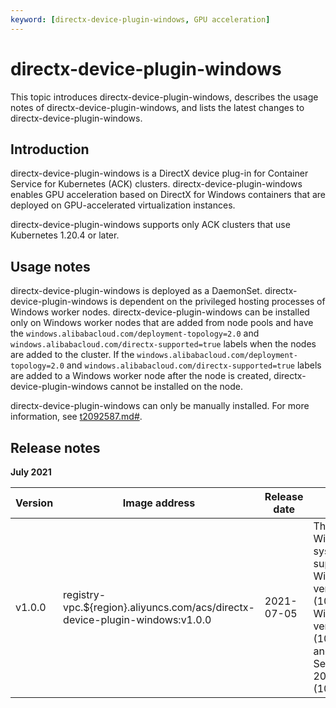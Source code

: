 ```yaml
---
keyword: [directx-device-plugin-windows, GPU acceleration]
---
```


# directx-device-plugin-windows

This topic introduces directx-device-plugin-windows, describes the usage notes of directx-device-plugin-windows, and lists the latest changes to directx-device-plugin-windows.

## Introduction

directx-device-plugin-windows is a DirectX device plug-in for Container Service for Kubernetes \(ACK\) clusters. directx-device-plugin-windows enables GPU acceleration based on DirectX for Windows containers that are deployed on GPU-accelerated virtualization instances.

directx-device-plugin-windows supports only ACK clusters that use Kubernetes 1.20.4 or later.

## Usage notes

directx-device-plugin-windows is deployed as a DaemonSet. directx-device-plugin-windows is dependent on the privileged hosting processes of Windows worker nodes. directx-device-plugin-windows can be installed only on Windows worker nodes that are added from node pools and have the `windows.alibabacloud.com/deployment-topology=2.0` and `windows.alibabacloud.com/directx-supported=true` labels when the nodes are added to the cluster. If the `windows.alibabacloud.com/deployment-topology=2.0` and `windows.alibabacloud.com/directx-supported=true` labels are added to a Windows worker node after the node is created, directx-device-plugin-windows cannot be installed on the node.

directx-device-plugin-windows can only be manually installed. For more information, see [t2092587.md\#]().

## Release notes

**July 2021**

|Version|Image address|Release date|Description|Impact|
|-------|-------------|------------|-----------|------|
|v1.0.0|registry-vpc.$\{region\}.aliyuncs.com/acs/directx-device-plugin-windows:v1.0.0|2021-07-05|The following Windows operating systems are supported: Windows Server version 1809 \(10.0.17763.1999\), Windows Server version 1909 \(10.0.18363.1556\), and Windows Server version 2004 \(10.0.19041.1052\).|No impact on workloads|

